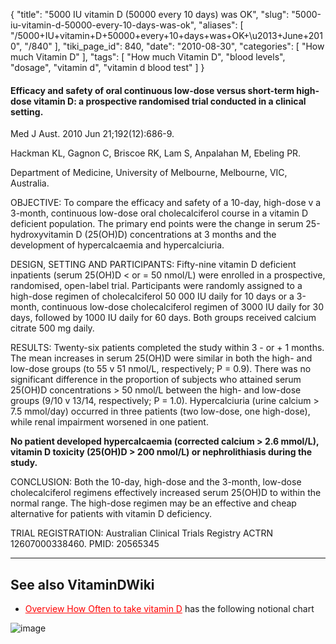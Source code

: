 {
    "title": "5000 IU vitamin D (50000 every 10 days) was OK",
    "slug": "5000-iu-vitamin-d-50000-every-10-days-was-ok",
    "aliases": [
        "/5000+IU+vitamin+D+50000+every+10+days+was+OK+\u2013+June+2010",
        "/840"
    ],
    "tiki_page_id": 840,
    "date": "2010-08-30",
    "categories": [
        "How much Vitamin D"
    ],
    "tags": [
        "How much Vitamin D",
        "blood levels",
        "dosage",
        "vitamin d",
        "vitamin d blood test"
    ]
}


#### Efficacy and safety of oral continuous low-dose versus short-term high-dose vitamin D: a prospective randomised trial conducted in a clinical setting.

Med J Aust. 2010 Jun 21;192(12):686-9.

Hackman KL, Gagnon C, Briscoe RK, Lam S, Anpalahan M, Ebeling PR.

Department of Medicine, University of Melbourne, Melbourne, VIC, Australia.

OBJECTIVE: To compare the efficacy and safety of a 10-day, high-dose v a 3-month, continuous low-dose oral cholecalciferol course in a vitamin D deficient population. The primary end points were the change in serum 25-hydroxyvitamin D (25(OH)D) concentrations at 3 months and the development of hypercalcaemia and hypercalciuria.

DESIGN, SETTING AND PARTICIPANTS: Fifty-nine vitamin D deficient inpatients (serum 25(OH)D < or = 50 nmol/L) were enrolled in a prospective, randomised, open-label trial. Participants were randomly assigned to a high-dose regimen of cholecalciferol 50 000 IU daily for 10 days or a 3-month, continuous low-dose cholecalciferol regimen of 3000 IU daily for 30 days, followed by 1000 IU daily for 60 days. Both groups received calcium citrate 500 mg daily.

RESULTS: Twenty-six patients completed the study within 3 - or + 1 months. The mean increases in serum 25(OH)D were similar in both the high- and low-dose groups (to 55 v 51 nmol/L, respectively; P = 0.9). There was no significant difference in the proportion of subjects who attained serum 25(OH)D concentrations > 50 nmol/L between the high- and low-dose groups (9/10 v 13/14, respectively; P = 1.0). Hypercalciuria (urine calcium > 7.5 mmol/day) occurred in three patients (two low-dose, one high-dose), while renal impairment worsened in one patient. 

 **No patient developed hypercalcaemia (corrected calcium > 2.6 mmol/L), vitamin D toxicity (25(OH)D > 200 nmol/L) or nephrolithiasis during the study.** 

CONCLUSION: Both the 10-day, high-dose and the 3-month, low-dose cholecalciferol regimens effectively increased serum 25(OH)D to within the normal range. The high-dose regimen may be an effective and cheap alternative for patients with vitamin D deficiency.

TRIAL REGISTRATION: Australian Clinical Trials Registry ACTRN 12607000338460. PMID: 20565345 

---

## See also VitaminDWiki

* <a href="/posts/overview-how-often-to-take-vitamin-d" style="color: red; text-decoration: underline;" title="This link has an unknown page_id: 2475">Overview How Often to take vitamin D</a> has the following notional chart

<img src="/attachments/d3.mock.jpg" alt="image">